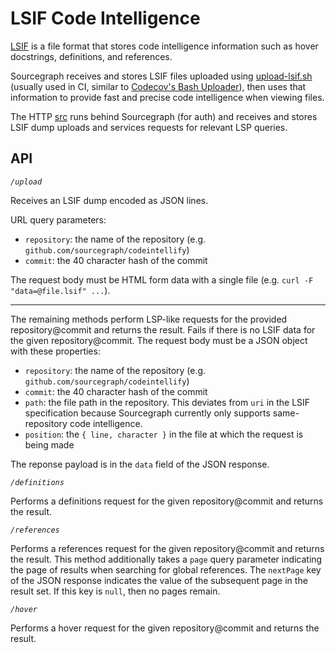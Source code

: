 # LSIF Code Intelligence

[LSIF](https://code.visualstudio.com/blogs/2019/02/19/lsif) is a file format that stores code intelligence information such as hover docstrings, definitions, and references.

Sourcegraph receives and stores LSIF files uploaded using [upload-lsif.sh](upload-lsif.sh) (usually used in CI, similar to [Codecov's Bash Uploader](https://docs.codecov.io/docs/about-the-codecov-bash-uploader)), then uses that information to provide fast and precise code intelligence when viewing files.

The HTTP [src](server) runs behind Sourcegraph (for auth) and receives and stores LSIF dump uploads and services requests for relevant LSP queries.

## API

_`/upload`_

Receives an LSIF dump encoded as JSON lines.

URL query parameters:

- `repository`: the name of the repository (e.g. `github.com/sourcegraph/codeintellify`)
- `commit`: the 40 character hash of the commit

The request body must be HTML form data with a single file (e.g. `curl -F "data=@file.lsif" ...`).

---

The remaining methods perform LSP-like requests for the provided repository@commit and returns the result. Fails if there is no LSIF data for the given repository@commit. The request body must be a JSON object with these properties:

- `repository`: the name of the repository (e.g. `github.com/sourcegraph/codeintellify`)
- `commit`: the 40 character hash of the commit
- `path`: the file path in the repository. This deviates from `uri` in the LSIF specification because Sourcegraph currently only supports same-repository code intelligence.
- `position`: the `{ line, character }` in the file at which the request is being made

The reponse payload is in the `data` field of the JSON response.

_`/definitions`_

Performs a definitions request for the given repository@commit and returns the result.

_`/references`_

Performs a references request for the given repository@commit and returns the result. This method additionally takes a `page` query parameter indicating the page of results when searching for global references. The `nextPage` key of the JSON response indicates the value of the subsequent page in the result set. If this key is `null`, then no pages remain.

_`/hover`_

Performs a hover request for the given repository@commit and returns the result.

